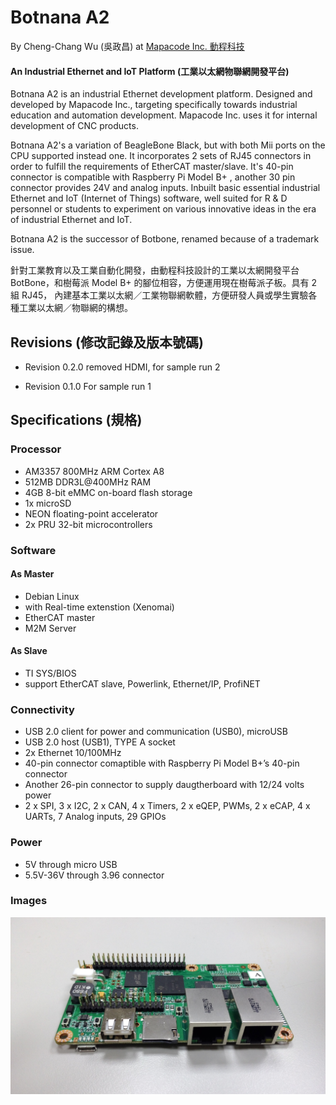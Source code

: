 # Botnana A2

By Cheng-Chang Wu (吳政昌) at [Mapacode Inc. 動程科技](http://www.mapacode.tw)

#### An Industrial Ethernet and IoT Platform (工業以太網物聯網開發平台)

Botnana A2 is an industrial Ethernet development platform. Designed and developed by Mapacode Inc., targeting specifically towards industrial education and automation development. Mapacode Inc. uses it for internal development of CNC products.

Botnana A2's a variation of BeagleBone Black, but with both Mii ports on the CPU supported instead one. It incorporates 2 sets of RJ45 connectors in order to fulfill the requirements of EtherCAT master/slave. It's 40-pin connector is compatible with Raspberry Pi Model B+ , another 30 pin connector provides 24V and analog inputs. Inbuilt basic essential industrial Ethernet and IoT (Internet of Things) software, well suited for R & D personnel or students to experiment on various innovative ideas in the era of industrial Ethernet and IoT.

Botnana A2 is the successor of Botbone, renamed because of a trademark issue.

針對工業教育以及工業自動化開發，由動程科技設計的工業以太網開發平台 BotBone，和樹莓派 Model B+ 的腳位相容，方便運用現在樹莓派子板。具有 2 組 RJ45， 內建基本工業以太網／工業物聯網軟體，方便研發人員或學生實驗各種工業以太網／物聯網的構想。

## Revisions (修改記錄及版本號碼)
* Revision 0.2.0
removed HDMI, for sample run 2

* Revision 0.1.0
    For sample run 1

## Specifications (規格)
### Processor
* AM3357 800MHz ARM Cortex A8
* 512MB DDR3L@400MHz RAM
* 4GB 8-bit eMMC on-board flash storage
* 1x microSD
* NEON floating-point accelerator
* 2x PRU 32-bit microcontrollers

### Software

#### As Master
* Debian Linux
* with Real-time extenstion (Xenomai)
* EtherCAT master
* M2M Server

#### As Slave
* TI SYS/BIOS
* support EtherCAT slave, Powerlink, Ethernet/IP, ProfiNET

### Connectivity
* USB 2.0 client for power and communication (USB0), microUSB
* USB 2.0 host (USB1), TYPE A socket
* 2x Ethernet 10/100MHz
* 40-pin connector comaptible with Raspberry Pi Model B+’s 40-pin connector
* Another 26-pin connector to supply daugtherboard with 12/24 volts power
* 2 x SPI, 3 x I2C, 2 x CAN, 4 x Timers, 2 x eQEP, PWMs, 2 x eCAP, 4 x UARTs, 7 Analog inputs, 29 GPIOs

### Power
* 5V through micro USB
* 5.5V-36V through 3.96 connector

### Images

![Botnana A2](/images/botnana-a2.jpg)

